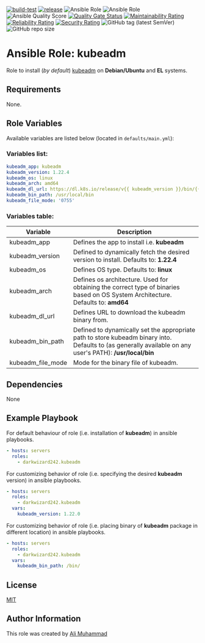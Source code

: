 [![build-test](https://github.com/darkwizard242/ansible-role-kubeadm/workflows/build-and-test/badge.svg?branch=master)](https://github.com/darkwizard242/ansible-role-kubeadm/actions?query=workflow%3Abuild-and-test) [![release](https://github.com/darkwizard242/ansible-role-kubeadm/workflows/release/badge.svg)](https://github.com/darkwizard242/ansible-role-kubeadm/actions?query=workflow%3Arelease) ![Ansible Role](https://img.shields.io/ansible/role/57071?color=dark%20green%20) ![Ansible Role](https://img.shields.io/ansible/role/d/57071?label=role%20downloads) ![Ansible Quality Score](https://img.shields.io/ansible/quality/57071?label=ansible%20quality%20score) [![Quality Gate Status](https://sonarcloud.io/api/project_badges/measure?project=ansible-role-kubeadm&metric=alert_status)](https://sonarcloud.io/dashboard?id=ansible-role-kubeadm) [![Maintainability Rating](https://sonarcloud.io/api/project_badges/measure?project=ansible-role-kubeadm&metric=sqale_rating)](https://sonarcloud.io/dashboard?id=ansible-role-kubeadm) [![Reliability Rating](https://sonarcloud.io/api/project_badges/measure?project=ansible-role-kubeadm&metric=reliability_rating)](https://sonarcloud.io/dashboard?id=ansible-role-kubeadm) [![Security Rating](https://sonarcloud.io/api/project_badges/measure?project=ansible-role-kubeadm&metric=security_rating)](https://sonarcloud.io/dashboard?id=ansible-role-kubeadm) ![GitHub tag (latest SemVer)](https://img.shields.io/github/tag/darkwizard242/ansible-role-kubeadm?label=release) ![GitHub repo size](https://img.shields.io/github/repo-size/darkwizard242/ansible-role-kubeadm?color=orange&style=flat-square)

# Ansible Role: kubeadm

Role to install (_by default_) [kubeadm](https://kubernetes.io/docs/reference/setup-tools/kubeadm/) on **Debian/Ubuntu** and **EL** systems.

## Requirements

None.

## Role Variables

Available variables are listed below (located in `defaults/main.yml`):

### Variables list:

```yaml
kubeadm_app: kubeadm
kubeadm_version: 1.22.4
kubeadm_os: linux
kubeadm_arch: amd64
kubeadm_dl_url: https://dl.k8s.io/release/v{{ kubeadm_version }}/bin/{{ kubeadm_os }}/{{ kubeadm_arch }}/{{ kubeadm_app }}
kubeadm_bin_path: /usr/local/bin
kubeadm_file_mode: '0755'
```

### Variables table:

Variable          | Description
----------------- | ---------------------------------------------------------------------------------------------------------------------------------------------------------
kubeadm_app       | Defines the app to install i.e. **kubeadm**
kubeadm_version   | Defined to dynamically fetch the desired version to install. Defaults to: **1.22.4**
kubeadm_os        | Defines OS type. Defaults to: **linux**
kubeadm_arch      | Defines os architecture. Used for obtaining the correct type of binaries based on OS System Architecture. Defaults to: **amd64**
kubeadm_dl_url    | Defines URL to download the kubeadm binary from.
kubeadm_bin_path  | Defined to dynamically set the appropriate path to store kubeadm binary into. Defaults to (as generally available on any user's PATH): **/usr/local/bin**
kubeadm_file_mode | Mode for the binary file of kubeadm.

## Dependencies

None

## Example Playbook

For default behaviour of role (i.e. installation of **kubeadm**) in ansible playbooks.

```yaml
- hosts: servers
  roles:
    - darkwizard242.kubeadm
```

For customizing behavior of role (i.e. specifying the desired **kubeadm** version) in ansible playbooks.

```yaml
- hosts: servers
  roles:
    - darkwizard242.kubeadm
  vars:
    kubeadm_version: 1.22.0
```

For customizing behavior of role (i.e. placing binary of **kubeadm** package in different location) in ansible playbooks.

```yaml
- hosts: servers
  roles:
    - darkwizard242.kubeadm
  vars:
    kubeadm_bin_path: /bin/
```

## License

[MIT](https://github.com/darkwizard242/ansible-role-kubeadm/blob/master/LICENSE)

## Author Information

This role was created by [Ali Muhammad](https://www.alimuhammad.dev/)
